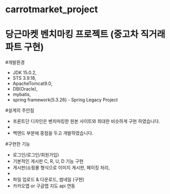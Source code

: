 # carrotmarket_project
# 당근마켓 벤치마킹 프로젝트 (중고차 직거래 파트 구현)

#개발환경
- JDK 15.0.2,
- STS 3.9.18, 
- ApacheTomcat9.0,
- DB(Oracle),
- mybatis,
- spring framework(5.3.26) - Spring Legacy Project

#설계의 주안점
- 프론트단 디자인은 벤치마킹한 원본 사이트와 최대한 비슷하게 구현 하였습니다.
- 
- 백엔드 부분에 중점을 두고 개발하였습니다.

#구현한 기능
- 로그인/로그인/회원가입)
- 기본적인 게시판 C, R, U, D 기능 구현
- 게시판(쇼핑몰 형식으로 이미지 게시판, 페이징 처리,
-
- 파일 업로드 & 다운로드, 썸네일 (구현)
- 카카오맵 or 구글맵 지도 api 연동
